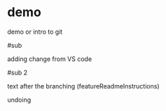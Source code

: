 # demo

demo or intro to git 


#sub 

adding change from VS code


#sub 2 

text after the branching (featureReadmeInstructions)


undoing 

